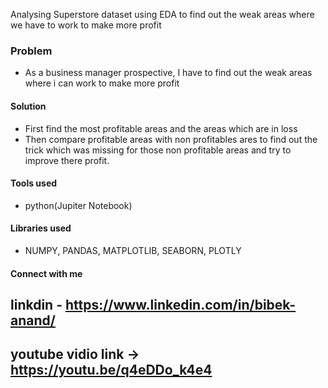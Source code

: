 
Analysing Superstore dataset using EDA to find out the weak areas where we have to work to make more profit
### Problem
* As a business manager prospective, I have to find out the weak areas where i can work to make more profit 
#### Solution 
* First find the most profitable areas and the areas which are in loss 
* Then compare profitable areas with non profitables ares to find out the trick which was missing for those non profitable areas and try to improve there profit.

#### Tools used 
* python(Jupiter Notebook)
#### Libraries used 
* NUMPY, PANDAS, MATPLOTLIB, SEABORN, PLOTLY 
#### Connect with me 
## linkdin - https://www.linkedin.com/in/bibek-anand/
## youtube vidio link -> https://youtu.be/q4eDDo_k4e4



